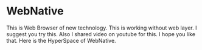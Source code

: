 # WebNative
This is Web Browser of new technology. This is working without web layer. I suggest you try this. Also I shared video on youtube for this. I hope you like that. Here is the HyperSpace of WebNative.
